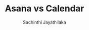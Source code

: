 ---
is_programmatic_layout_6: true
draft: false
title: "Asana vs Calendar"
snippet: "Asana vs Calendar"
image:
  src: /images/pseo/asana-vs-calendar.png
  alt: "task management, scheduling, productivity, team collaboration"
publishDate: 2024-12-23
category: ""
author: "Sachinthi Jayathilaka"
tags:
  - "Productivity"
  - "Scheduling"
  - "Team"
tools:
  Asana:
    sub_title: "Simplifying Team Collaboration"
    main_content: "Asana is known for its intuitive interface and straightforward approach to task management. It's perfect for teams looking for a tool that prioritizes simplicity without sacrificing essential project-tracking features. From creating task boards to assigning deadlines, Asana shines in its ability to keep projects moving seamlessly. However, some users find its features limiting when it comes to advanced customization or scalability for larger, more complex workflows."
    features: ["Visual project views, including timelines, boards, and calendars.","Simple task assignment with due dates and priority levels.","Integration with tools like Slack, Google Workspace, and Microsoft Teams.","Easy-to-use mobile app for project updates on the go."]
    analytics_rate: "⭐⭐⭐⭐⭐"
    analytics_review: "Clear and effective"
    customization_rate: "⭐⭐⭐"
    customization_review: "Basic customization"
    collaboration_features_rate: "⭐⭐⭐⭐"
    collaboration_features_review: "Strong collaboration tools"
    self_hosted: false
    open_source: false
    pricing: "Free & Paid plans"
  Calendar:
    sub_title: "Efficient Scheduling Made Easy"
    main_content: "Calendar applications focus primarily on scheduling and time management. They are ideal for individuals and teams looking to organize their time effectively. While they excel at managing appointments and reminders, they often lack the comprehensive project management features that tools like Asana provide. Calendars are essential for coordinating meetings and deadlines but may not offer robust task tracking or collaboration functionalities."
    features: ["User-friendly interface for scheduling events and reminders.","Integration with email and task management tools.","Shared calendars for team collaboration and availability checking.","Mobile access for on-the-go scheduling."]
    analytics_rate: "⭐⭐⭐⭐"
    analytics_review: "Straightforward and efficient"
    customization_rate: "⭐⭐"
    customization_review: "Limited customization options"
    collaboration_features_rate: "⭐⭐⭐⭐"
    collaboration_features_review: "Good for scheduling but basic collaboration"
    self_hosted: false
    open_source: false
    pricing: "Mostly Free with Premium Options"
description: Discover the best project management and scheduling tools for your business. Compare Asana and Calendar to find the perfect solution for your team's needs.
related: [asana-vs-teamweek, asana-vs-timecamp, asana-vs-ntask-manager, asana-vs-tick-tick]
---